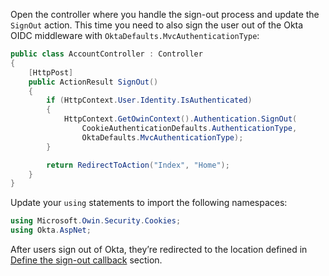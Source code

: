 Open the controller where you handle the sign-out process and update the `SignOut` action. This time you need to also sign the user out of the Okta OIDC middleware with `OktaDefaults.MvcAuthenticationType`:

```csharp
public class AccountController : Controller
{
    [HttpPost]
    public ActionResult SignOut()
    {
        if (HttpContext.User.Identity.IsAuthenticated)
        {
            HttpContext.GetOwinContext().Authentication.SignOut(
                CookieAuthenticationDefaults.AuthenticationType,
                OktaDefaults.MvcAuthenticationType);
        }

        return RedirectToAction("Index", "Home");
    }
}
```
Update your `using` statements to import the following namespaces:

```csharp
using Microsoft.Owin.Security.Cookies;
using Okta.AspNet;
```

After users sign out of Okta, they’re redirected to the location defined in [Define the sign-out callback](#define-the-sign-out-callback) section.
